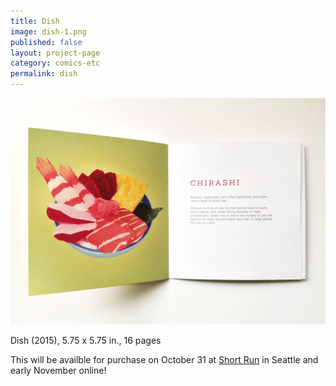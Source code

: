 ```yaml
---
title: Dish
image: dish-1.png
published: false
layout: project-page
category: comics-etc
permalink: dish
---
```

![Dish the book](/images/comics-etc/dish-2.png)

Dish (2015),
5.75 x 5.75 in.,
16 pages

This will be availble for purchase on October 31 at [Short Run](http://www.shortrun.org/) in Seattle and early November online!
